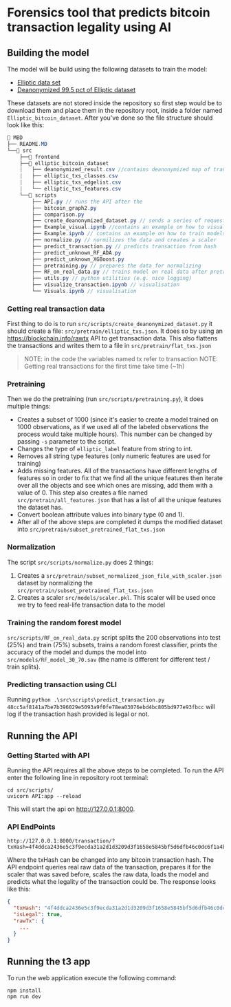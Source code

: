 # Forensics tool that predicts bitcoin transaction legality using AI

## Building the model

The model will be build using the following datasets to train the model:

- [Elliptic data set](https://www.kaggle.com/datasets/ellipticco/elliptic-data-set)
- [Deanonymized 99.5 pct of Elliptic dataset](https://www.kaggle.com/datasets/ellipticco/elliptic-data-set/discussion/117862)

These datasets are not stored inside the repository so first step would be to download them and place them in the repository root, inside a folder named `Elliptic_bitcoin_dataset`. After you've done so the file structure should look like this:

```c#
📁 MBD
├── README.MD
└──📁 src
	├──📁 frontend
	├──📁 elliptic_bitcoin_dataset
	|	├── deanonymized_result.csv //contains deanonymized map of transactions
	|	├── elliptic_txs_classes.csv
	|	├── elliptic_txs_edgelist.csv
	|	└── elliptic_txs_features.csv
	└──📁 scripts
		├── API.py // runs the API after the
		├── bitcoin_graph2.py
		├── comparison.py
		├── create_deanonymized_dataset.py // sends a series of requests to aquire real data from deanonymized dataset exposed hashes
		├── Example_visual.ipynb //contains an example on how to visualize the data
		├── Example.ipynb // contains an example on how to train models on anonymized data
		├── normalize.py // normilizes the data and creates a scaler
		├── predict_transaction.py // predicts transaction from hash
		├── predict_unknown_RF_ADA.py
		├── predict_unknown_XGBoost.py
		├── pretraining.py // prepares the data for normalizing
		├── RF_on_real_data.py // trains model on real data after pretraining and normalization
		├── utils.py // python utilities (e.g. nice logging)
		├── visualize_transaction.ipynb // visualisation
		└── Visuals.ipynb // visualisation

```

### Getting real transaction data

First thing to do is to run `src/scripts/create_deanonymized_dataset.py` it should create a file: `src/pretrain/elliptic_txs.json`. It does so by using an https://blockchain.info/rawtx API to get transaction data. This also flattens the transactions and writes them to a file in `src/pretrain/flat_txs.json`

> NOTE: in the code the variables named tx refer to transaction
> NOTE: Getting real transactions for the first time take time (~1h)

### Pretraining

Then we do the pretraining (run `src/scripts/pretraining.py`), it does multiple things:

- Creates a subset of 1000 (since it's easier to create a model trained on 1000 observations, as if we used all of the labeled observations the process would take multiple hours). This number can be changed by passing `-s` parameter to the script.
- Changes the type of `elliptic_label` feature from string to int.
- Removes all string type features (only numeric features are used for training)
- Adds missing features. All of the transactions have different lengths of features so in order to fix that we find all the unique features then iterate over all the objects and see which ones are missing, add them with a value of 0. This step also creates a file named `src/pretrain/all_features.json` that has a list of all the unique features the dataset has.
- Convert boolean attribute values into binary type (0 and 1).
- After all of the above steps are completed it dumps the modified dataset into `src/pretrain/subset_pretrained_flat_txs.json`

### Normalization

The script `src/scripts/normalize.py` does 2 things:

1. Creates a `src/pretrain/subset_normalized_json_file_with_scaler.json` dataset by normalizing the `src/pretrain/subset_pretrained_flat_txs.json`
2. Creates a scaler `src/models/scaler.pkl`. This scaler will be used once we try to feed real-life transaction data to the model

### Training the random forest model

`src/scripts/RF_on_real_data.py` script splits the 200 observations into test (25%) and train (75%) subsets, trains a random forest classifier, prints the accuracy of the model and dumps the model into `src/models/RF_model_30_70.sav` (the name is different for different test / train splits).

### Predicting transaction using CLI

Running `python .\src\scripts\predict_transaction.py 48cc5af8141a7be7b396029e5093a9f0fe78ea03076ebd4bc805bd977e93fbcc` will log if the transaction hash provided is legal or not.

## Running the API

### Getting Started with API

Running the API requires all the above steps to be completed. To run the API enter the following line in repository root terminal:

```shell
cd src/scripts/
uvicorn API:app --reload
```

This will start the api on http://127.0.0.1:8000.

### API EndPoints

```
http://127.0.0.1:8000/transaction/?txHash=4f4ddca2436e5c3f9ecda31a2d1d3209d3f1658e5845bf5d6dfb46c0dc6f1a4b
```

Where the txHash can be changed into any bitcoin transaction hash. The API endpoint queries real raw data of the transaction, prepares it for the scaler that was saved before, scales the raw data, loads the model and predicts what the legality of the transaction could be. The response looks like this:

```json
{
  "txHash": "4f4ddca2436e5c3f9ecda31a2d1d3209d3f1658e5845bf5d6dfb46c0dc6f1a4b",
  "isLegal": true,
  "rawTx": {
	...
  }
}
```

## Running the t3 app

To run the web application execute the following command:

```
npm install
npm run dev
```
